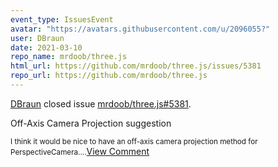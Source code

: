 ```yaml
---
event_type: IssuesEvent
avatar: "https://avatars.githubusercontent.com/u/2096055?"
user: DBraun
date: 2021-03-10
repo_name: mrdoob/three.js
html_url: https://github.com/mrdoob/three.js/issues/5381
repo_url: https://github.com/mrdoob/three.js
---
```


<a href='https://github.com/DBraun' target='_blank'>DBraun</a> closed issue <a href='https://github.com/mrdoob/three.js/issues/5381' target='_blank'>mrdoob/three.js#5381</a>.

<p>Off-Axis Camera Projection suggestion</p><small>I think it would be nice to have an off-axis camera projection method for PerspectiveCamera....</small><a href='https://github.com/mrdoob/three.js/issues/5381' target='_blank'>View Comment</a>